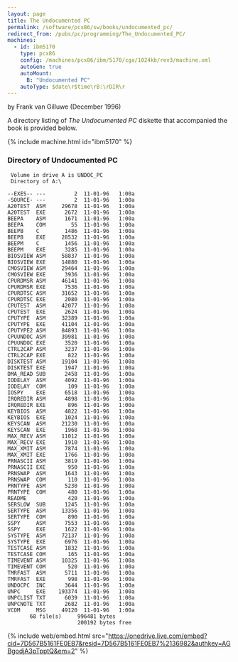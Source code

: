 ```yaml
---
layout: page
title: The Undocumented PC
permalink: /software/pcx86/sw/books/undocumented_pc/
redirect_from: /pubs/pc/programming/The_Undocumented_PC/
machines:
  - id: ibm5170
    type: pcx86
    config: /machines/pcx86/ibm/5170/cga/1024kb/rev3/machine.xml
    autoGen: true
    autoMount:
      B: "Undocumented PC"
    autoType: $date\r$time\rB:\rDIR\r
---
```


by Frank van Gilluwe (December 1996)

A directory listing of *The Undocumented PC* diskette that accompanied the book is provided below.

{% include machine.html id="ibm5170" %}

### Directory of Undocumented PC

     Volume in drive A is UNDOC_PC
     Directory of A:\

    --EXES-- ---         2  11-01-96   1:00a
    -SOURCE- ---         2  11-01-96   1:00a
    A20TEST  ASM     29678  11-01-96   1:00a
    A20TEST  EXE      2672  11-01-96   1:00a
    BEEPA    ASM      1671  11-01-96   1:00a
    BEEPA    COM        55  11-01-96   1:00a
    BEEPB    C        1486  11-01-96   1:00a
    BEEPB    EXE     28532  11-01-96   1:00a
    BEEPM    C        1456  11-01-96   1:00a
    BEEPM    EXE      3285  11-01-96   1:00a
    BIOSVIEW ASM     58837  11-01-96   1:00a
    BIOSVIEW EXE     14880  11-01-96   1:00a
    CMOSVIEW ASM     29464  11-01-96   1:00a
    CMOSVIEW EXE      3936  11-01-96   1:00a
    CPURDMSR ASM     46141  11-01-96   1:00a
    CPURDMSR EXE      7536  11-01-96   1:00a
    CPURDTSC ASM     31652  11-01-96   1:00a
    CPURDTSC EXE      2080  11-01-96   1:00a
    CPUTEST  ASM     42077  11-01-96   1:00a
    CPUTEST  EXE      2624  11-01-96   1:00a
    CPUTYPE  ASM     32389  11-01-96   1:00a
    CPUTYPE  EXE     41104  11-01-96   1:00a
    CPUTYPE2 ASM     84893  11-01-96   1:00a
    CPUUNDOC ASM     39981  11-01-96   1:00a
    CPUUNDOC EXE      3520  11-01-96   1:00a
    CTRL2CAP ASM      3237  11-01-96   1:00a
    CTRL2CAP EXE       822  11-01-96   1:00a
    DISKTEST ASM     19104  11-01-96   1:00a
    DISKTEST EXE      1947  11-01-96   1:00a
    DMA_READ SUB      2458  11-01-96   1:00a
    IODELAY  ASM      4092  11-01-96   1:00a
    IODELAY  COM       109  11-01-96   1:00a
    IOSPY    EXE      6518  11-01-96   1:00a
    IRQREDIR ASM      4898  11-01-96   1:00a
    IRQREDIR EXE       896  11-01-96   1:00a
    KEYBIOS  ASM      4822  11-01-96   1:00a
    KEYBIOS  EXE      1024  11-01-96   1:00a
    KEYSCAN  ASM     21230  11-01-96   1:00a
    KEYSCAN  EXE      1968  11-01-96   1:00a
    MAX_RECV ASM     11012  11-01-96   1:00a
    MAX_RECV EXE      1910  11-01-96   1:00a
    MAX_XMIT ASM      7874  11-01-96   1:00a
    MAX_XMIT EXE      1766  11-01-96   1:00a
    PRNASCII ASM      3819  11-01-96   1:00a
    PRNASCII EXE       950  11-01-96   1:00a
    PRNSWAP  ASM      1643  11-01-96   1:00a
    PRNSWAP  COM       110  11-01-96   1:00a
    PRNTYPE  ASM      5230  11-01-96   1:00a
    PRNTYPE  COM       480  11-01-96   1:00a
    README             420  11-01-96   1:00a
    SERSLOW  SUB      1245  11-01-96   1:00a
    SERTYPE  ASM     13356  11-01-96   1:00a
    SERTYPE  COM       890  11-01-96   1:00a
    SSPY     ASM      7553  11-01-96   1:00a
    SSPY     EXE      1622  11-01-96   1:00a
    SYSTYPE  ASM     72137  11-01-96   1:00a
    SYSTYPE  EXE      6976  11-01-96   1:00a
    TESTCASE ASM      1832  11-01-96   1:00a
    TESTCASE COM       165  11-01-96   1:00a
    TIMEVENT ASM     10325  11-01-96   1:00a
    TIMEVENT COM       520  11-01-96   1:00a
    TMRFAST  ASM      5711  11-01-96   1:00a
    TMRFAST  EXE       998  11-01-96   1:00a
    UNDOCPC  INC      3644  11-01-96   1:00a
    UNPC     EXE    193374  11-01-96   1:00a
    UNPCLIST TXT      6039  11-01-96   1:00a
    UNPCNOTE TXT      2682  11-01-96   1:00a
    VCOM     MSG     49120  11-01-96   1:00a
           68 file(s)     996481 bytes
                          200192 bytes free

<!-- Documentation -->

{% include web/embed.html src="https://onedrive.live.com/embed?cid=7D567B5161FE0EB7&resid=7D567B5161FE0EB7%2136982&authkey=AGBgodjA3pTpptQ&em=2" %}
